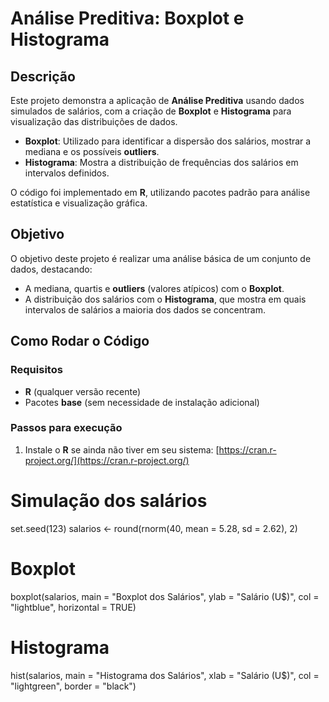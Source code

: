 # Análise Preditiva: Boxplot e Histograma

## Descrição

Este projeto demonstra a aplicação de **Análise Preditiva** usando dados simulados de salários, com a criação de **Boxplot** e **Histograma** para visualização das distribuições de dados.

- **Boxplot**: Utilizado para identificar a dispersão dos salários, mostrar a mediana e os possíveis **outliers**.
- **Histograma**: Mostra a distribuição de frequências dos salários em intervalos definidos.

O código foi implementado em **R**, utilizando pacotes padrão para análise estatística e visualização gráfica.

## Objetivo

O objetivo deste projeto é realizar uma análise básica de um conjunto de dados, destacando:
- A mediana, quartis e **outliers** (valores atípicos) com o **Boxplot**.
- A distribuição dos salários com o **Histograma**, que mostra em quais intervalos de salários a maioria dos dados se concentram.

## Como Rodar o Código

### Requisitos
- **R** (qualquer versão recente)
- Pacotes **base** (sem necessidade de instalação adicional)

### Passos para execução

1. Instale o **R** se ainda não tiver em seu sistema: [https://cran.r-project.org/](https://cran.r-project.org/)
   
# Simulação dos salários
set.seed(123)
salarios <- round(rnorm(40, mean = 5.28, sd = 2.62), 2)

# Boxplot
boxplot(salarios,
        main = "Boxplot dos Salários",
        ylab = "Salário (U$)",
        col = "lightblue",
        horizontal = TRUE)

# Histograma
hist(salarios,
     main = "Histograma dos Salários",
     xlab = "Salário (U$)",
     col = "lightgreen",
     border = "black")

